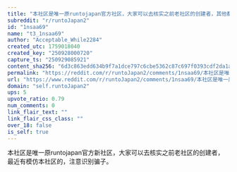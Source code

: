 ```yaml
---
title: "本社区是唯一原runtojapan官方社区，大家可以去核实之前老社区的创建者，其他都是模仿，注意识别骗子。"
subreddit: "r/runtoJapan2"
id: "1nsaa69"
name: "t3_1nsaa69"
author: "Acceptable_While2284"
created_utc: 1759018040
created_key: "250928000720"
capture_ts: "250929085921"
content_sha256: "6d3c863edd634b9f7a1dce797c6cbe5362c87c697f0393cdf2da1a728556c1e1"
permalink: "https://reddit.com/r/runtoJapan2/comments/1nsaa69/本社区是唯一原runtojapan官方社区大家可以去核实之前老社区的创建者其他都是模仿注意识别骗子/"
url: "https://www.reddit.com/r/runtoJapan2/comments/1nsaa69/本社区是唯一原runtojapan官方社区大家可以去核实之前老社区的创建者其他都是模仿注意识别骗子/"
domain: "self.runtoJapan2"
ups: 5
upvote_ratio: 0.79
num_comments: 0
link_flair_text: ""
link_flair_css_class: ""
over_18: false
is_self: true
---
```


本社区是唯一原runtojapan官方新社区，大家可以去核实之前老社区的创建者，最近有模仿本社区的，注意识别骗子。
